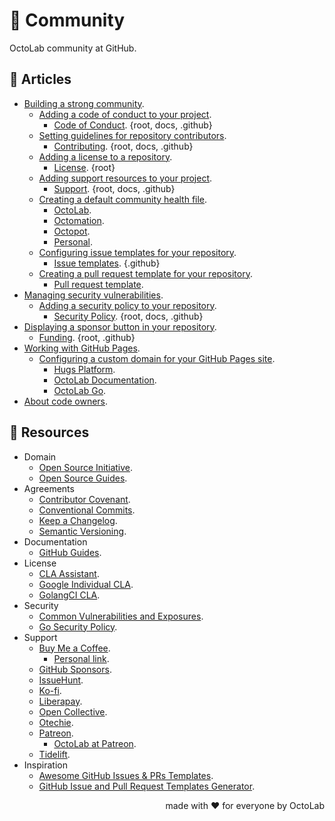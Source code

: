 # 🌱 Community

OctoLab community at GitHub.

## 📰 Articles

- [Building a strong community](https://docs.github.com/en/github/building-a-strong-community).
  - [Adding a code of conduct to your project](https://docs.github.com/en/github/building-a-strong-community/adding-a-code-of-conduct-to-your-project).
    - [Code of Conduct](.github/CODE_OF_CONDUCT.md). {root, docs, .github}
  - [Setting guidelines for repository contributors](https://help.github.com/en/github/building-a-strong-community/setting-guidelines-for-repository-contributors).
    - [Contributing](.github/CONTRIBUTING.md). {root, docs, .github}
  - [Adding a license to a repository](https://docs.github.com/en/github/building-a-strong-community/adding-a-license-to-a-repository).
    - [License](LICENSE). {root}
  - [Adding support resources to your project](https://help.github.com/en/github/building-a-strong-community/adding-support-resources-to-your-project).
    - [Support](.github/SUPPORT.md). {root, docs, .github}
  - [Creating a default community health file](https://help.github.com/en/github/building-a-strong-community/creating-a-default-community-health-file).
    - [OctoLab](http://github.com/octolab/.github).
    - [Octomation](http://github.com/octomation/.github).
    - [Octopot](http://github.com/octopot/.github).
    - [Personal](http://github.com/kamilsk/.github).
  - [Configuring issue templates for your repository](https://help.github.com/en/github/building-a-strong-community/configuring-issue-templates-for-your-repository).
    - [Issue templates](.github/ISSUE_TEMPLATE). {.github}
  - [Creating a pull request template for your repository](https://docs.github.com/en/github/building-a-strong-community/creating-a-pull-request-template-for-your-repository).
    - [Pull request template](.github/PULL_REQUEST_TEMPLATE.md).
- [Managing security vulnerabilities](https://docs.github.com/en/github/managing-security-vulnerabilities).
  - [Adding a security policy to your repository](https://help.github.com/en/github/managing-security-vulnerabilities/adding-a-security-policy-to-your-repository).
    - [Security Policy](.github/SECURITY.md). {root, docs, .github}
- [Displaying a sponsor button in your repository](https://help.github.com/en/github/administering-a-repository/displaying-a-sponsor-button-in-your-repository).
  - [Funding](.github/FUNDING.yml). {root, .github}
- [Working with GitHub Pages](https://docs.github.com/en/github/working-with-github-pages).
  - [Configuring a custom domain for your GitHub Pages site](https://docs.github.com/en/github/working-with-github-pages/configuring-a-custom-domain-for-your-github-pages-site).
    - [Hugs Platform](https://hugs.octolab.net/).
    - [OctoLab Documentation](https://docs.octolab.org/).
    - [OctoLab Go](https://go.octolab.org/).
- [About code owners](https://docs.github.com/en/github/creating-cloning-and-archiving-repositories/about-code-owners).

## 🎁 Resources

- Domain
  - [Open Source Initiative](https://opensource.org/).
  - [Open Source Guides](https://opensource.guide/).
- Agreements
  - [Contributor Covenant](https://www.contributor-covenant.org/).
  - [Conventional Commits](https://www.conventionalcommits.org/).
  - [Keep a Changelog](https://keepachangelog.com/).
  - [Semantic Versioning](https://semver.org/).
- Documentation
  - [GitHub Guides](https://guides.github.com/).
- License
  - [CLA Assistant](https://cla-assistant.io/).
  - [Google Individual CLA](https://cla.developers.google.com/about/google-individual).
  - [GolangCI CLA](https://gist.github.com/jirfag/26a39fd375da84b2d5ad4296fecb0668).
- Security
  - [Common Vulnerabilities and Exposures](https://cve.mitre.org/).
  - [Go Security Policy](https://golang.org/security).
- Support
  - [Buy Me a Coffee](https://www.buymeacoffee.com/).
    - [Personal link](https://www.buymeacoffee.com/kamilsk).
  - [GitHub Sponsors](https://github.com/sponsors).
  - [IssueHunt](https://issuehunt.io/).
  - [Ko-fi](https://ko-fi.com/).
  - [Liberapay](https://liberapay.com/).
  - [Open Collective](https://opencollective.com/).
  - [Otechie](https://otechie.com/).
  - [Patreon](https://www.patreon.com/).
    - [OctoLab at Patreon](https://www.patreon.com/octolab).
  - [Tidelift](https://tidelift.com/).
- Inspiration
  - [Awesome GitHub Issues & PRs Templates](https://github.com/devspace/awesome-github-templates).
  - [GitHub Issue and Pull Request Templates Generator](https://www.talater.com/open-source-templates/).

<p align="right">made with ❤️ for everyone by OctoLab</p>
